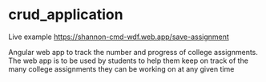# crud_application
 
Live example
https://shannon-cmd-wdf.web.app/save-assignment

Angular web app to track the number and progress of college assignments. The web app is to be used by students to help them keep on track of the many college assignments they can be working on at any given time
